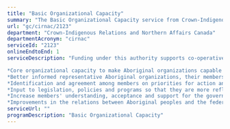 ```yaml
---
title: "Basic Organizational Capacity"
summary: "The Basic Organizational Capacity service from Crown-Indigenous Relations and Northern Affairs Canada is available end-to-end online, according to the GC Service Inventory."
url: "gc/cirnac/2123"
department: "Crown-Indigenous Relations and Northern Affairs Canada"
departmentAcronym: "cirnac"
serviceId: "2123"
onlineEndtoEnd: 1
serviceDescription: "Funding under this authority supports co-operative relationships with Aboriginal peoples by providing basic organizational capacity to organizations mandated by Aboriginal peoples to represent them. Providing basic organizational capacity enables these organizations to be effective voices for their members and represent the interest of their respective communities. Funding provided under this authority is intended to have the following outcomes:

*Core organizational capacity to make Aboriginal organizations capable of contributing and participating in government policy and program development;
*Better informed representative Aboriginal organizations, their members, and elected officials;
*Identification and agreement among members on priorities for action and approaches to issues;
*Input to legislation, policies and programs so that they are more reflective of Aboriginal perspectives;
*Increase members' understanding, acceptance and support for the government's Aboriginal policies; and
*Improvements in the relations between Aboriginal peoples and the federal government."
serviceUrl: ""
programDescription: "Basic Organizational Capacity"
---
```

